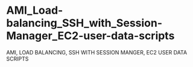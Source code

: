 # AMI_Load-balancing_SSH_with_Session-Manager_EC2-user-data-scripts
AMI, LOAD BALANCING, SSH WITH SESSION MANGER, EC2 USER DATA SCRIPTS
